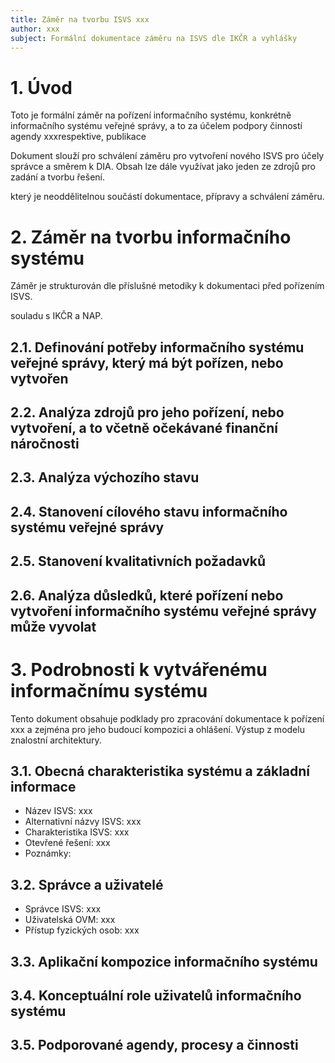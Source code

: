```yaml
---
title: Záměr na tvorbu ISVS xxx
author: xxx
subject: Formální dokumentace záměru na ISVS dle IKČR a vyhlášky
---
```


# 1. Úvod

Toto je formální záměr na pořízení informačního systému, konkrétně informačního systému veřejné správy, a to za účelem podpory činností agendy xxxrespektive, publikace 

Dokument slouží pro schválení záměru pro vytvoření nového ISVS pro účely správce a směrem k DIA. Obsah lze dále využívat jako jeden ze zdrojů pro zadání a tvorbu řešení.

který je neoddělitelnou součástí dokumentace, přípravy a schválení záměru.

# 2. Záměr na tvorbu informačního systému

Záměr je strukturován dle příslušné metodiky k dokumentaci před pořízením ISVS.

souladu s IKČR a NAP.

## 2.1. Definování potřeby informačního systému veřejné správy, který má být pořízen, nebo vytvořen


## 2.2. Analýza zdrojů pro jeho pořízení, nebo vytvoření, a to včetně očekávané finanční náročnosti



## 2.3. Analýza výchozího stavu



## 2.4. Stanovení cílového stavu informačního systému veřejné správy


## 2.5. Stanovení kvalitativních požadavků



## 2.6. Analýza důsledků, které pořízení nebo vytvoření informačního systému veřejné správy může vyvolat

# 3. Podrobnosti k vytvářenému informačnímu systému

Tento dokument obsahuje podklady pro zpracování dokumentace k pořízení xxx a zejména pro jeho budoucí kompozici a ohlášení. Výstup z modelu znalostní architektury.

## 3.1. Obecná charakteristika systému a základní informace

- Název ISVS: xxx
- Alternativní názvy ISVS: xxx
- Charakteristika ISVS: xxx
- Otevřené řešení: xxx
- Poznámky: 

## 3.2. Správce a uživatelé

- Správce ISVS: xxx
- Uživatelská OVM: xxx
- Přístup fyzických osob: xxx

##  3.3. Aplikační kompozice informačního systému


##  3.4. Konceptuální role uživatelů informačního systému


##  3.5. Podporované agendy, procesy a činnosti

